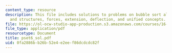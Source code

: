 ```yaml
---
content_type: resource
description: This file includes solutions to problems on bubble sort algorithm, materials
  and structures, forces, extension, deflection, and unified concepts.
file: https://ol-ocw-studio-app-production.s3.amazonaws.com/courses/16-01-unified-engineering-i-ii-iii-iv-fall-2005-spring-2006/0fa2886bb26b52e4e2eef86dcdcdc82f_pset6_sol.pdf
file_type: application/pdf
resourcetype: Document
title: pset6_sol.pdf
uid: 0fa2886b-b26b-52e4-e2ee-f86dcdcdc82f
---
```

